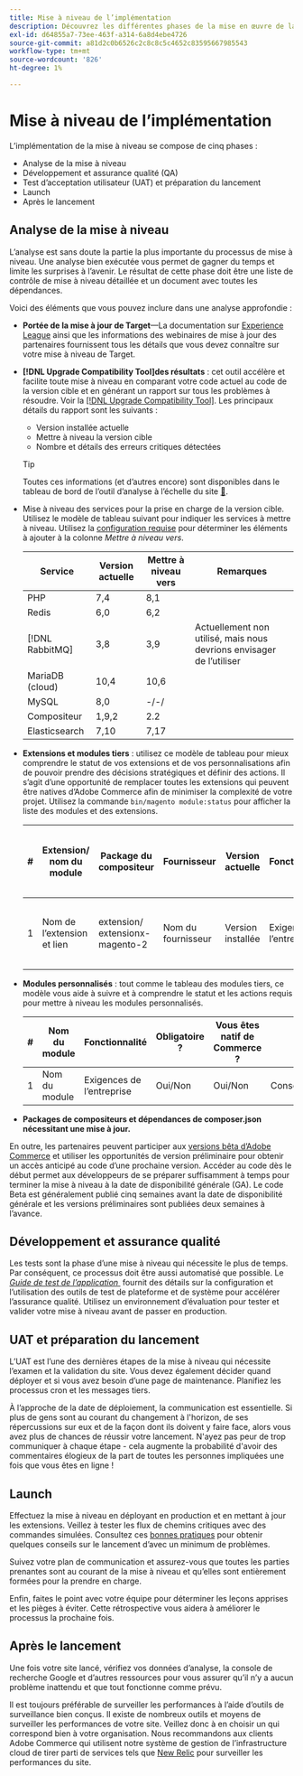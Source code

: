 ```yaml
---
title: Mise à niveau de l’implémentation
description: Découvrez les différentes phases de la mise en œuvre de la mise à niveau pour les projets Adobe Commerce.
exl-id: d64855a7-73ee-463f-a314-6a8d4ebe4726
source-git-commit: a81d2c0b6526c2c8c8c5c4652c83595667985543
workflow-type: tm+mt
source-wordcount: '826'
ht-degree: 1%

---
```


# Mise à niveau de l’implémentation

L’implémentation de la mise à niveau se compose de cinq phases :

- Analyse de la mise à niveau
- Développement et assurance qualité (QA)
- Test d’acceptation utilisateur (UAT) et préparation du lancement
- Launch
- Après le lancement

## Analyse de la mise à niveau

L’analyse est sans doute la partie la plus importante du processus de mise à niveau. Une analyse bien exécutée vous permet de gagner du temps et limite les surprises à l’avenir. Le résultat de cette phase doit être une liste de contrôle de mise à niveau détaillée et un document avec toutes les dépendances.

Voici des éléments que vous pouvez inclure dans une analyse approfondie :

- **Portée de la mise à jour de Target**—La documentation sur [Experience League](../../release/release-notes/overview.md) ainsi que les informations des webinaires de mise à jour des partenaires fournissent tous les détails que vous devez connaître sur votre mise à niveau de Target.

- **[!DNL Upgrade Compatibility Tool]des résultats** : cet outil accélère et facilite toute mise à niveau en comparant votre code actuel au code de la version cible et en générant un rapport sur tous les problèmes à résoudre. Voir la [[!DNL Upgrade Compatibility Tool]](../upgrade-compatibility-tool/overview.md). Les principaux détails du rapport sont les suivants :

   - Version installée actuelle
   - Mettre à niveau la version cible
   - Nombre et détails des erreurs critiques détectées

  >[!TIP]
  >
  >Toutes ces informations (et d’autres encore) sont disponibles dans le tableau de bord de l’outil d’analyse à l’échelle du site [&#128279;](../../tools/site-wide-analysis-tool/dashboard.md).

- Mise à niveau des services pour la prise en charge de la version cible. Utilisez le modèle de tableau suivant pour indiquer les services à mettre à niveau. Utilisez la [configuration requise](../../installation/system-requirements.md) pour déterminer les éléments à ajouter à la colonne _Mettre à niveau vers_.


  | Service | Version actuelle | Mettre à niveau vers | Remarques |
  |-----------------|-----------------|------------|----------------------------------------------------------|
  | PHP | 7,4 | 8,1 |                                                          |
  | Redis | 6,0 | 6,2 |                                                          |
  | [!DNL RabbitMQ] | 3,8 | 3,9 | Actuellement non utilisé, mais nous devrions envisager de l’utiliser |
  | MariaDB (cloud) | 10,4 | 10,6 |                                                          |
  | MySQL | 8,0 | -/-/ |                                                          |
  | Compositeur | 1,9,2 | 2.2 |                                                          |
  | Elasticsearch | 7,10 | 7,17 |                                                          |

- **Extensions et modules tiers** : utilisez ce modèle de tableau pour mieux comprendre le statut de vos extensions et de vos personnalisations afin de pouvoir prendre des décisions stratégiques et définir des actions. Il s’agit d’une opportunité de remplacer toutes les extensions qui peuvent être natives d’Adobe Commerce afin de minimiser la complexité de votre projet. Utilisez la commande `bin/magento module:status` pour afficher la liste des modules et des extensions.

  | # | Extension/<br>nom du module | Package du compositeur | Fournisseur | Version actuelle | Fonctionnalité | Compatible avec la dernière version de <br>Commerce ? | Événements | Vous êtes natif de Commerce ? | Action | Remarques |
  |---|-----------------------------|------------------------------------|-------------|-------------------|-----------------------|---------------------------------------------|--------------------------------------------------|---------------------|-------------------------|-------|
  | 1 | Nom de l’extension et lien | extension/<br>extensionx-magento-2 | Nom du fournisseur | Version installée | Exigences de l’entreprise | Oui/Non | Liste des problèmes identifiés rencontrés avec cette extension | Oui/Non | Conserver/Remplacer/<br>Supprimer |       |

- **Modules personnalisés** : tout comme le tableau des modules tiers, ce modèle vous aide à suivre et à comprendre le statut et les actions requis pour mettre à niveau les modules personnalisés.

  | # | Nom du module | Fonctionnalité | Obligatoire ? | Vous êtes natif de Commerce ? | Action | Remarques |
  |---|--------------|-----------------------|-----------|---------------------|---------------------|-------|
  | 1 | Nom du module | Exigences de l’entreprise | Oui/Non | Oui/Non | Conserver/Remplacer/Supprimer |       |

- **Packages de compositeurs et dépendances de composer.json nécessitant une mise à jour.**

En outre, les partenaires peuvent participer aux [versions bêta d’Adobe Commerce](../../release/beta.md) et utiliser les opportunités de version préliminaire pour obtenir un accès anticipé au code d’une prochaine version. Accéder au code dès le début permet aux développeurs de se préparer suffisamment à temps pour terminer la mise à niveau à la date de disponibilité générale (GA). Le code Beta est généralement publié cinq semaines avant la date de disponibilité générale et les versions préliminaires sont publiées deux semaines à l’avance.

## Développement et assurance qualité

Les tests sont la phase d’une mise à niveau qui nécessite le plus de temps. Par conséquent, ce processus doit être aussi automatisé que possible. Le _[Guide de test de l’application &#x200B;](https://developer.adobe.com/commerce/testing/guide/)_ fournit des détails sur la configuration et l’utilisation des outils de test de plateforme et de système pour accélérer l’assurance qualité. Utilisez un environnement d’évaluation pour tester et valider votre mise à niveau avant de passer en production.

## UAT et préparation du lancement

L’UAT est l’une des dernières étapes de la mise à niveau qui nécessite l’examen et la validation du site. Vous devez également décider quand déployer et si vous avez besoin d’une page de maintenance. Planifiez les processus cron et les messages tiers.

À l’approche de la date de déploiement, la communication est essentielle. Si plus de gens sont au courant du changement à l&#39;horizon, de ses répercussions sur eux et de la façon dont ils doivent y faire face, alors vous avez plus de chances de réussir votre lancement. N&#39;ayez pas peur de trop communiquer à chaque étape - cela augmente la probabilité d&#39;avoir des commentaires élogieux de la part de toutes les personnes impliquées une fois que vous êtes en ligne !

## Launch

Effectuez la mise à niveau en déployant en production et en mettant à jour les extensions. Veillez à tester les flux de chemins critiques avec des commandes simulées. Consultez ces [bonnes pratiques](../prepare/best-practices.md) pour obtenir quelques conseils sur le lancement d’avec un minimum de problèmes.

Suivez votre plan de communication et assurez-vous que toutes les parties prenantes sont au courant de la mise à niveau et qu’elles sont entièrement formées pour la prendre en charge.

Enfin, faites le point avec votre équipe pour déterminer les leçons apprises et les pièges à éviter. Cette rétrospective vous aidera à améliorer le processus la prochaine fois.

## Après le lancement

Une fois votre site lancé, vérifiez vos données d’analyse, la console de recherche Google et d’autres ressources pour vous assurer qu’il n’y a aucun problème inattendu et que tout fonctionne comme prévu.

Il est toujours préférable de surveiller les performances à l’aide d’outils de surveillance bien conçus. Il existe de nombreux outils et moyens de surveiller les performances de votre site. Veillez donc à en choisir un qui correspond bien à votre organisation. Nous recommandons aux clients Adobe Commerce qui utilisent notre système de gestion de l’infrastructure cloud de tirer parti de services tels que [New Relic](https://experienceleague.adobe.com/docs/commerce-cloud-service/user-guide/monitor/new-relic/new-relic-service.html?lang=fr) pour surveiller les performances du site.
